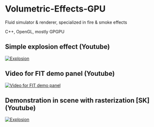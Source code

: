 # Volumetric-Effects-GPU

Fluid simulator & renderer, specialized in fire & smoke effects

C++, OpenGL, mostly GPGPU

## Simple explosion effect (Youtube)
[![Explosion](http://i.imgur.com/HBLRnMO.png)](https://www.youtube.com/watch?v=bWBJU_Dy1Vg)

## Video for FIT demo panel (Youtube)
[![Video for FIT demo panel](http://i.imgur.com/eZ17u8w.jpgs)](https://www.youtube.com/watch?v=ZXE0GmEp4Ro)

## Demonstration in scene with rasterization [SK] (Youtube)
[![Explosion](http://i.imgur.com/1VnLITF.jpg)](https://www.youtube.com/watch?v=ob1zopuJpG8)
